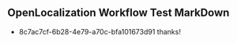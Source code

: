 ## OpenLocalization Workflow Test MarkDown
* 8c7ac7cf-6b28-4e79-a70c-bfa101673d91 thanks!

<!--HONumber=Aug16_HO3-->


